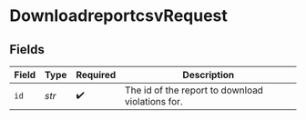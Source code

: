 # DownloadreportcsvRequest


## Fields

| Field                                            | Type                                             | Required                                         | Description                                      |
| ------------------------------------------------ | ------------------------------------------------ | ------------------------------------------------ | ------------------------------------------------ |
| `id`                                             | *str*                                            | :heavy_check_mark:                               | The id of the report to download violations for. |